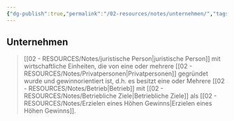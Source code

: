 ```yaml
---
{"dg-publish":true,"permalink":"/02-resources/notes/unternehmen/","tags":["BWL","GFN/LF01","GFN/prüfungsrelevant/AP1"],"noteIcon":"","updated":"2025-09-05T10:12:32.490+02:00"}
---
```


## Unternehmen
>[[02 - RESOURCES/Notes/juristische Person\|juristische Person]]  mit wirtschaftliche Einheiten, die von eine oder mehrere [[02 - RESOURCES/Notes/Privatpersonen\|Privatpersonen]] gegründet wurde und gewinnorientiert ist, d.h. es besitzt  eine oder Mehrere [[02 - RESOURCES/Notes/Betrieb\|Betrieb]] mit [[02 - RESOURCES/Notes/Betriebliche Ziele\|Betriebliche Ziele]] als [[02 - RESOURCES/Notes/Erzielen eines Höhen Gewinns\|Erzielen eines Höhen Gewinns]]. 